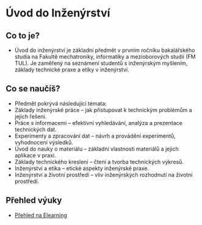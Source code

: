 # Úvod do Inženýrství

## Co to je?

- Úvod do inženýrství je základní předmět v prvním ročníku bakalářského studia na Fakultě mechatroniky, informatiky a mezioborových studií (FM TUL). Je zaměřený na seznámení studentů s inženýrským myšlením, základy technické praxe a etiky v inženýrství.

## Co se naučíš?

- Předmět pokrývá následující témata:
- Základy inženýrské práce – jak přistupovat k technickým problémům a jejich řešení.
- Práce s informacemi – efektivní vyhledávání, analýza a prezentace technických dat.
- Experimenty a zpracování dat – návrh a provádění experimentů, vyhodnocení výsledků.
- Úvod do nauky o materiálu – základní vlastnosti materiálů a jejich aplikace v praxi.
- Základy technického kreslení – čtení a tvorba technických výkresů.
- Inženýrství a etika – etické aspekty inženýrské praxe.
- Inženýrství a životní prostředí – vliv inženýrských rozhodnutí na životní prostředí.

## Přehled výuky

- [Přehled na Elearning](https://elearning.tul.cz/course/view.php?id=19205)

